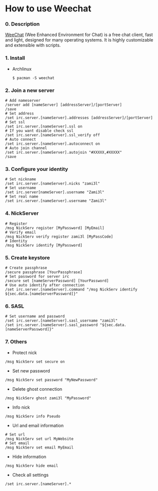 How to use Weechat
===

### 0. Description
[WeeChat](https://github.com/weechat/weechat) (Wee Enhanced Environment for Chat) is a free chat client, fast and light, designed for many operating systems. It is highly customizable and extensible with scripts.

### 1. Install
- Archlinux
    ```shell
    $ pacman -S weechat
    ```

### 2. Join a new server
```shell
# Add nameserver
/server add [nameServer] [addressServer]/[portServer]
/save
# Set address
/set irc.server.[nameServer].addresses [addressServer]/[portServer]
# Set ssl
/set irc.server.[nameServer].ssl on
# If you want disable check ssl
/set irc.server.[nameServer].ssl_verify off
# Auto connect
/set irc.server.[nameServer].autoconnect on
# Auto join channel
/set irc.server.[nameServer].autojoin "#XXXXX,#XXXXX"
/save
```

### 3. Configure your identity
```shell
# Set nickname
/set irc.server.[nameServer].nicks "zami3l"
# Set username
/set irc.server[nameServer].username "Zami3l"
# Set real name
/set irc.server.[nameServer].username "Zami3l"
```

### 4. NickServer
```shell
# Register
/msg NickServ register [MyPassword] [MyEmail]
# Verify email
/msg NickServ verify register zami3l [MyPassCode]
# Identity
/msg NickServ identify [MyPassword]
```

### 5. Create keystore
```shell
# Create passphrase
/secure passphrase [YourPassphrase]
# Set password for server irc
/secure set [nameServerPassword] [YourPassword]
# Use auto identify after connection
/set irc.server.[nameServer].command "/msg NickServ identify ${sec.data.[nameServerPassword]}"
```

### 6. SASL
```shell
# Set username and password
/set irc.server.[nameServer].sasl_username "zami3l"
/set irc.server.[nameServer].sasl_password "${sec.data.[nameServerPassword]}"
```

### 7. Others
- Protect nick
```shell
/msg NickServ set secure on
```

- Set new password
```shell
/msg NickServ set password "MyNewPassword"
```

- Delete ghost connection
```shell
/msg NickServ ghost zami3l "MyPassword"
```

- Info nick
```shell
/msg NickServ info Pseudo
```

- Url and email information
```shell
# Set url
/msg NickServ set url MyWebsite
# Set email
/msg NickServ set email MyEmail
```

- Hide information
```shell
/msg NickServ hide email
```

- Check all settings
```shell
/set irc.server.[nameServer].*
```
